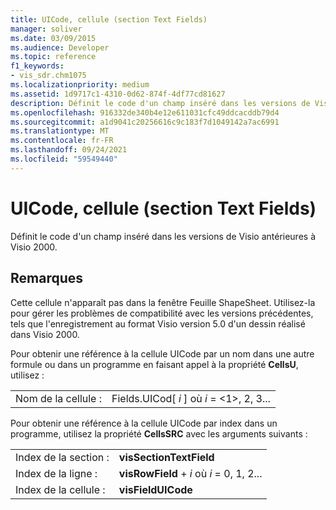```yaml
---
title: UICode, cellule (section Text Fields)
manager: soliver
ms.date: 03/09/2015
ms.audience: Developer
ms.topic: reference
f1_keywords:
- vis_sdr.chm1075
ms.localizationpriority: medium
ms.assetid: 1d9717c1-4310-0d62-874f-4df77cd81627
description: Définit le code d'un champ inséré dans les versions de Visio antérieures à Visio 2000.
ms.openlocfilehash: 916332de340b4e12e611031cfc49ddcacddb79d4
ms.sourcegitcommit: a1d9041c20256616c9c183f7d1049142a7ac6991
ms.translationtype: MT
ms.contentlocale: fr-FR
ms.lasthandoff: 09/24/2021
ms.locfileid: "59549440"
---
```

# <a name="uicode-cell-text-fields-section"></a>UICode, cellule (section Text Fields)

Définit le code d'un champ inséré dans les versions de Visio antérieures à Visio 2000.
  
## <a name="remarks"></a>Remarques

Cette cellule n'apparaît pas dans la fenêtre Feuille ShapeSheet. Utilisez-la pour gérer les problèmes de compatibilité avec les versions précédentes, tels que l'enregistrement au format Visio version 5.0 d'un dessin réalisé dans Visio 2000.
  
Pour obtenir une référence à la cellule UICode par un nom dans une autre formule ou dans un programme en faisant appel à la propriété **CellsU**, utilisez : 
  
|||
|:-----|:-----|
| Nom de la cellule :  <br/> | Fields.UICod[  *i*  ] où  *i*  = <1>, 2, 3...  <br/> |
   
Pour obtenir une référence à la cellule UICode par index dans un programme, utilisez la propriété **CellsSRC** avec les arguments suivants : 
  
|||
|:-----|:-----|
| Index de la section :  <br/> |**visSectionTextField** <br/> |
| Index de la ligne :  <br/> |**visRowField**  +   *i* où *i* = 0, 1, 2...  <br/> |
| Index de la cellule :  <br/> |**visFieldUICode** <br/> |
   

